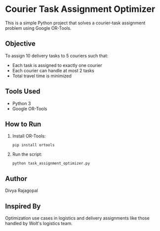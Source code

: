 # Courier Task Assignment Optimizer

This is a simple Python project that solves a courier-task assignment problem using Google OR-Tools.

## Objective
To assign 10 delivery tasks to 5 couriers such that:
- Each task is assigned to exactly one courier
- Each courier can handle at most 2 tasks
- Total travel time is minimized

## Tools Used
- Python 3
- Google OR-Tools

## How to Run
1. Install OR-Tools:
   ```
   pip install ortools
   ```
2. Run the script:
   ```
   python task_assignment_optimizer.py
   ```

## Author
Divya Rajagopal

## Inspired By
Optimization use cases in logistics and delivery assignments like those handled by Wolt's logistics team.

